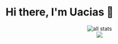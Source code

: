 # Hi there, I'm Uacias 👋
<div style="display: flex; justify-content: center; align-items: center; flex-direction: column;">
    <img alt="all stats" src="https://github-readme-stats.vercel.app/api?username=Uacias&show_icons=true&theme=radical"/>
    <img src="https://github-readme-stats.vercel.app/api/top-langs/?username=Uacias&layout=compact&theme=radical"/>
</div>
<!--
**Uacias/Uacias** is a ✨ _special_ ✨ repository because its `README.md` (this file) appears on your GitHub profile.

Here are some ideas to get you started:

- 🔭 I’m currently working on ...
- 🌱 I’m currently learning ...
- 👯 I’m looking to collaborate on ...
- 🤔 I’m looking for help with ...
- 💬 Ask me about ...
- 📫 How to reach me: ...
- 😄 Pronouns: ...
- ⚡ Fun fact: ...
-->
